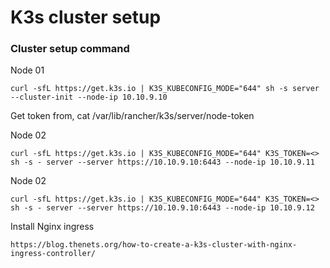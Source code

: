 # K3s cluster setup

### Cluster setup command
Node 01
```
curl -sfL https://get.k3s.io | K3S_KUBECONFIG_MODE="644" sh -s server --cluster-init --node-ip 10.10.9.10
```

Get token from, cat /var/lib/rancher/k3s/server/node-token

Node 02
```
curl -sfL https://get.k3s.io | K3S_KUBECONFIG_MODE="644" K3S_TOKEN=<> sh -s - server --server https://10.10.9.10:6443 --node-ip 10.10.9.11
```

Node 02
```
curl -sfL https://get.k3s.io | K3S_KUBECONFIG_MODE="644" K3S_TOKEN=<> sh -s - server --server https://10.10.9.10:6443 --node-ip 10.10.9.12
```

Install Nginx ingress
```
https://blog.thenets.org/how-to-create-a-k3s-cluster-with-nginx-ingress-controller/
```
